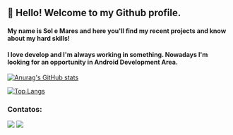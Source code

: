 ## 👋 Hello! Welcome to my Github profile.
#### My name is Sol e Mares and here you'll find my recent projects and know about my hard skills!
#### I love develop and I'm always working in something. Nowadays I'm looking for an opportunity in Android Development Area.

[![Anurag's GitHub stats](https://github-readme-stats.vercel.app/api?username=solmonteiro&show_icons=true&theme=tokyonight)](https://github.com/anuraghazra/github-readme-stats)

[![Top Langs](https://github-readme-stats.vercel.app/api/top-langs/?username=solmonteiro&count_private=true&layout=compact&theme=tokyonight&show_icons=true)](https://github.com/solmonteiro/github-readme-stats)




<!--
**solmonteiro/solmonteiro** is a ✨ _special_ ✨ repository because its `README.md` (this file) appears on your GitHub profile.

Here are some ideas to get you started:

- 🔭 I’m currently working on ...
- 🌱 I’m currently learning ...
- 👯 I’m looking to collaborate on ...
- 🤔 I’m looking for help with ...
- 💬 Ask me about ...
- 📫 How to reach me: ...
- 😄 Pronouns: ...
- ⚡ Fun fact: ...
-->

### Contatos:

<div>
<a href = "mailto:sole7mares@gmail.com"><img src="https://img.shields.io/badge/Gmail-D14836?style=for-the-badge&logo=gmail&logoColor=white" target="_blank"></a>
<a href="https://www.linkedin.com/in/solemares" target="_blank"><img src="https://img.shields.io/badge/-LinkedIn-%230077B5?style=for-the-badge&logo=linkedin&logoColor=white" target="_blank"></a>   
</div>
